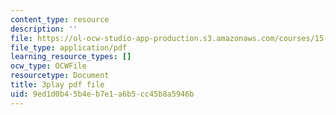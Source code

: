 ```yaml
---
content_type: resource
description: ''
file: https://ol-ocw-studio-app-production.s3.amazonaws.com/courses/15-s21-nuts-and-bolts-of-business-plans-january-iap-2014/9ed1d0b45b4eb7e1a6b5cc45b8a5946b_ZcPNcoTbkIU.pdf
file_type: application/pdf
learning_resource_types: []
ocw_type: OCWFile
resourcetype: Document
title: 3play pdf file
uid: 9ed1d0b4-5b4e-b7e1-a6b5-cc45b8a5946b
---
```

